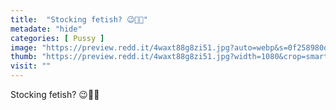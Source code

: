 ```yaml
---
title:  "Stocking fetish? 😉👅💦"
metadate: "hide"
categories: [ Pussy ]
image: "https://preview.redd.it/4waxt88g8zi51.jpg?auto=webp&s=0f258980d64c8f58e913b24087926fcfd25eeaf6"
thumb: "https://preview.redd.it/4waxt88g8zi51.jpg?width=1080&crop=smart&auto=webp&s=c07d91abf7bd955c709a1c550c50f95f2e47666c"
visit: ""
---
```

Stocking fetish? 😉👅💦

